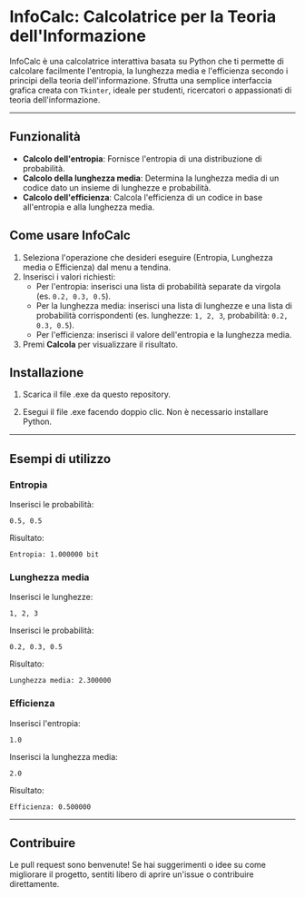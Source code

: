 # InfoCalc: Calcolatrice per la Teoria dell'Informazione 

InfoCalc è una calcolatrice interattiva basata su Python che ti permette di calcolare facilmente l'entropia, la lunghezza media e l'efficienza secondo i principi della teoria dell'informazione. Sfrutta una semplice interfaccia grafica creata con `Tkinter`, ideale per studenti, ricercatori o appassionati di teoria dell'informazione.

---

## Funzionalità

- **Calcolo dell'entropia**: Fornisce l'entropia di una distribuzione di probabilità.
- **Calcolo della lunghezza media**: Determina la lunghezza media di un codice dato un insieme di lunghezze e probabilità.
- **Calcolo dell'efficienza**: Calcola l'efficienza di un codice in base all'entropia e alla lunghezza media.

## Come usare InfoCalc

1. Seleziona l'operazione che desideri eseguire (Entropia, Lunghezza media o Efficienza) dal menu a tendina.
2. Inserisci i valori richiesti:
   - Per l'entropia: inserisci una lista di probabilità separate da virgola (es. `0.2, 0.3, 0.5`).
   - Per la lunghezza media: inserisci una lista di lunghezze e una lista di probabilità corrispondenti (es. lunghezze: `1, 2, 3`, probabilità: `0.2, 0.3, 0.5`).
   - Per l'efficienza: inserisci il valore dell'entropia e la lunghezza media.
3. Premi **Calcola** per visualizzare il risultato.

## Installazione

1. Scarica il file .exe da questo repository.

2. Esegui il file .exe facendo doppio clic. Non è necessario installare Python.

---

## Esempi di utilizzo

### Entropia

Inserisci le probabilità:  
```
0.5, 0.5
```

Risultato:  
```
Entropia: 1.000000 bit
```

### Lunghezza media

Inserisci le lunghezze:  
```
1, 2, 3
```

Inserisci le probabilità:  
```
0.2, 0.3, 0.5
```

Risultato:  
```
Lunghezza media: 2.300000
```

### Efficienza

Inserisci l'entropia:  
```
1.0
```

Inserisci la lunghezza media:  
```
2.0
```

Risultato:  
```
Efficienza: 0.500000
```

---

## Contribuire
Le pull request sono benvenute! Se hai suggerimenti o idee su come migliorare il progetto, sentiti libero di aprire un'issue o contribuire direttamente.
